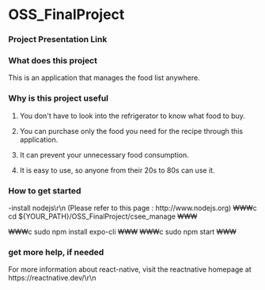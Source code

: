 # OSS_FinalProject
<h3>Project Presentation Link</h3>
<h3>What does this project</h3>
This is an application that manages the food list anywhere.

<h3>Why is this project useful</h3>

1. You don't have to look into the refrigerator to know what food to buy.

2. You can purchase only the food you need for the recipe through this application.

3. It can prevent your unnecessary food consumption.

4. It is easy to use, so anyone from their 20s to 80s can use it.


<h3>How to get started</h3>
-install nodejs\r\n
  (Please refer to this page : http://www.nodejs.org)
₩₩₩c
cd ${YOUR_PATH}/OSS_FinalProject/csee_manage
₩₩₩

₩₩₩c
sudo npm install expo-cli
₩₩₩
₩₩₩c
sudo npm start
₩₩₩
<h3>get more help, if needed</h3>
For more information about react-native, visit the reactnative homepage at  https://reactnative.dev/\r\n
